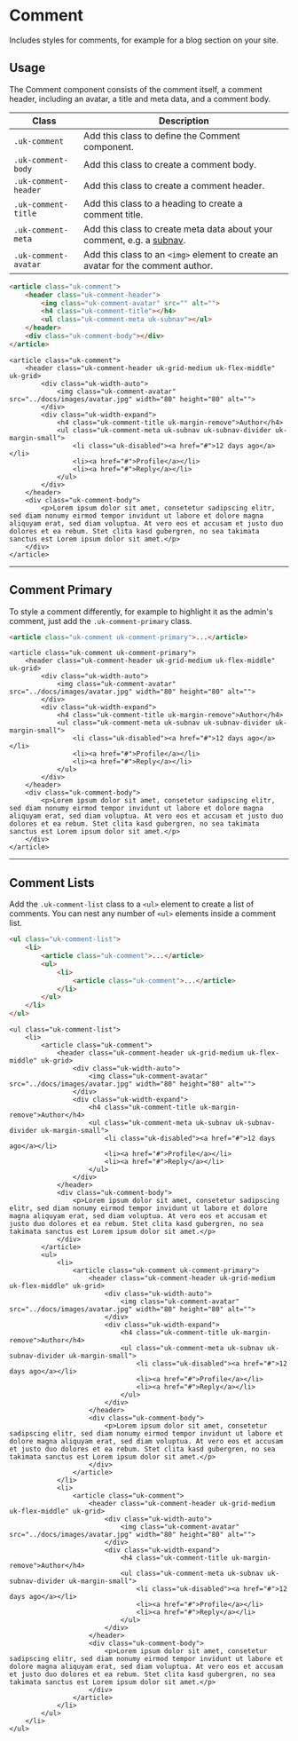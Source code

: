 
# Comment

<p class="uk-text-lead">Includes styles for comments, for example for a blog section on your site.</p>

## Usage

The Comment component consists of the comment itself, a comment header, including an avatar, a title and meta data, and a comment body.

| Class | Description |
| --- | --- |
| `.uk-comment` | Add this class to define the Comment component. |
| `.uk-comment-body` | Add this class to create a comment body. |
| `.uk-comment-header` | Add this class to create a comment header. |
| `.uk-comment-title` | Add this class to a heading to create a comment title. |
| `.uk-comment-meta` | Add this class to create meta data about your comment, e.g. a [subnav](subnav.md). |
| `.uk-comment-avatar` | Add this class to an `<img>` element to create an avatar for the comment author. |


```html
<article class="uk-comment">
    <header class="uk-comment-header">
        <img class="uk-comment-avatar" src="" alt="">
        <h4 class="uk-comment-title"></h4>
        <ul class="uk-comment-meta uk-subnav"></ul>
    </header>
    <div class="uk-comment-body"></div>
</article>
```

```example
<article class="uk-comment">
    <header class="uk-comment-header uk-grid-medium uk-flex-middle" uk-grid>
        <div class="uk-width-auto">
            <img class="uk-comment-avatar" src="../docs/images/avatar.jpg" width="80" height="80" alt="">
        </div>
        <div class="uk-width-expand">
            <h4 class="uk-comment-title uk-margin-remove">Author</h4>
            <ul class="uk-comment-meta uk-subnav uk-subnav-divider uk-margin-small">
                <li class="uk-disabled"><a href="#">12 days ago</a></li>
                <li><a href="#">Profile</a></li>
                <li><a href="#">Reply</a></li>
            </ul>
        </div>
    </header>
    <div class="uk-comment-body">
        <p>Lorem ipsum dolor sit amet, consetetur sadipscing elitr, sed diam nonumy eirmod tempor invidunt ut labore et dolore magna aliquyam erat, sed diam voluptua. At vero eos et accusam et justo duo dolores et ea rebum. Stet clita kasd gubergren, no sea takimata sanctus est Lorem ipsum dolor sit amet.</p>
    </div>
</article>
```

***

## Comment Primary

To style a comment differently, for example to highlight it as the admin's comment, just add the `.uk-comment-primary` class.

```html
<article class="uk-comment uk-comment-primary">...</article>
```

```example
<article class="uk-comment uk-comment-primary">
    <header class="uk-comment-header uk-grid-medium uk-flex-middle" uk-grid>
        <div class="uk-width-auto">
            <img class="uk-comment-avatar" src="../docs/images/avatar.jpg" width="80" height="80" alt="">
        </div>
        <div class="uk-width-expand">
            <h4 class="uk-comment-title uk-margin-remove">Author</h4>
            <ul class="uk-comment-meta uk-subnav uk-subnav-divider uk-margin-small">
                <li class="uk-disabled"><a href="#">12 days ago</a></li>
                <li><a href="#">Profile</a></li>
                <li><a href="#">Reply</a></li>
            </ul>
        </div>
    </header>
    <div class="uk-comment-body">
        <p>Lorem ipsum dolor sit amet, consetetur sadipscing elitr, sed diam nonumy eirmod tempor invidunt ut labore et dolore magna aliquyam erat, sed diam voluptua. At vero eos et accusam et justo duo dolores et ea rebum. Stet clita kasd gubergren, no sea takimata sanctus est Lorem ipsum dolor sit amet.</p>
    </div>
</article>
```

***

## Comment Lists

Add the `.uk-comment-list` class to a `<ul>` element to create a list of comments. You can nest any number of `<ul>` elements inside a comment list.

```html
<ul class="uk-comment-list">
    <li>
        <article class="uk-comment">...</article>
        <ul>
            <li>
                <article class="uk-comment">...</article>
            </li>
        </ul>
    </li>
</ul>
```

```example
<ul class="uk-comment-list">
    <li>
        <article class="uk-comment">
            <header class="uk-comment-header uk-grid-medium uk-flex-middle" uk-grid>
                <div class="uk-width-auto">
                    <img class="uk-comment-avatar" src="../docs/images/avatar.jpg" width="80" height="80" alt="">
                </div>
                <div class="uk-width-expand">
                    <h4 class="uk-comment-title uk-margin-remove">Author</h4>
                    <ul class="uk-comment-meta uk-subnav uk-subnav-divider uk-margin-small">
                        <li class="uk-disabled"><a href="#">12 days ago</a></li>
                        <li><a href="#">Profile</a></li>
                        <li><a href="#">Reply</a></li>
                    </ul>
                </div>
            </header>
            <div class="uk-comment-body">
                <p>Lorem ipsum dolor sit amet, consetetur sadipscing elitr, sed diam nonumy eirmod tempor invidunt ut labore et dolore magna aliquyam erat, sed diam voluptua. At vero eos et accusam et justo duo dolores et ea rebum. Stet clita kasd gubergren, no sea takimata sanctus est Lorem ipsum dolor sit amet.</p>
            </div>
        </article>
        <ul>
            <li>
                <article class="uk-comment uk-comment-primary">
                    <header class="uk-comment-header uk-grid-medium uk-flex-middle" uk-grid>
                        <div class="uk-width-auto">
                            <img class="uk-comment-avatar" src="../docs/images/avatar.jpg" width="80" height="80" alt="">
                        </div>
                        <div class="uk-width-expand">
                            <h4 class="uk-comment-title uk-margin-remove">Author</h4>
                            <ul class="uk-comment-meta uk-subnav uk-subnav-divider uk-margin-small">
                                <li class="uk-disabled"><a href="#">12 days ago</a></li>
                                <li><a href="#">Profile</a></li>
                                <li><a href="#">Reply</a></li>
                            </ul>
                        </div>
                    </header>
                    <div class="uk-comment-body">
                        <p>Lorem ipsum dolor sit amet, consetetur sadipscing elitr, sed diam nonumy eirmod tempor invidunt ut labore et dolore magna aliquyam erat, sed diam voluptua. At vero eos et accusam et justo duo dolores et ea rebum. Stet clita kasd gubergren, no sea takimata sanctus est Lorem ipsum dolor sit amet.</p>
                    </div>
                </article>
            </li>
            <li>
                <article class="uk-comment">
                    <header class="uk-comment-header uk-grid-medium uk-flex-middle" uk-grid>
                        <div class="uk-width-auto">
                            <img class="uk-comment-avatar" src="../docs/images/avatar.jpg" width="80" height="80" alt="">
                        </div>
                        <div class="uk-width-expand">
                            <h4 class="uk-comment-title uk-margin-remove">Author</h4>
                            <ul class="uk-comment-meta uk-subnav uk-subnav-divider uk-margin-small">
                                <li class="uk-disabled"><a href="#">12 days ago</a></li>
                                <li><a href="#">Profile</a></li>
                                <li><a href="#">Reply</a></li>
                            </ul>
                        </div>
                    </header>
                    <div class="uk-comment-body">
                        <p>Lorem ipsum dolor sit amet, consetetur sadipscing elitr, sed diam nonumy eirmod tempor invidunt ut labore et dolore magna aliquyam erat, sed diam voluptua. At vero eos et accusam et justo duo dolores et ea rebum. Stet clita kasd gubergren, no sea takimata sanctus est Lorem ipsum dolor sit amet.</p>
                    </div>
                </article>
            </li>
        </ul>
    </li>
</ul>
```
